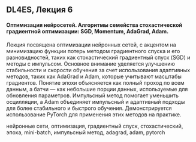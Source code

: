 ## DL4ES, Лекция 6

#### Оптимизация нейросетей. Алгоритмы семейства стохастической градиентной оптимизации: SGD, Momentum, AdaGrad, Adam.



Лекция посвящена оптимизации нейронных сетей, с акцентом на минимизацию функции потерь методом градиентного спуска и его разновидностей, таких как стохастический градиентный спуск (SGD) и методы с импульсом. Основное внимание уделяется улучшению стабильности и скорости обучения за счет использования адаптивных методов, таких как AdaGrad и Adam, которые учитывают масштабы градиентов. Понятие эпохи объясняется как полный проход по всем данным, а батчи — как небольшие порции данных, используемые для обновления параметров. Импульсный метод помогает уменьшить осцилляции, а Adam объединяет импульсный и адаптивный подходы для более стабильного и быстрого обучения. Демонстрируется использование PyTorch для применения этих методов на практике.



нейронные сети, оптимизация, градиентный спуск, стохастический, эпоха, mini-batch, импульсный метод, adagrad, adam, pytorch